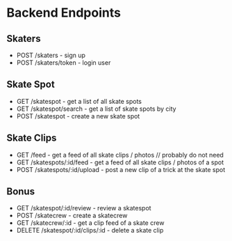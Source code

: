 # Backend Endpoints

## Skaters

- POST /skaters - sign up
- POST /skaters/token - login user

## Skate Spot

- GET /skatespot - get a list of all skate spots
- GET /skatespot/search - get a list of skate spots by city
- POST /skatespot - create a new skate spot

## Skate Clips

- GET /feed - get a feed of all skate clips / photos // probably do not need
- GET /skatespots/:id/feed - get a feed of all skate clips / photos of a spot
- POST /skatespots/:id/upload - post a new clip of a trick at the skate spot

## Bonus

- GET /skatespot/:id/review - review a skatespot
- POST /skatecrew - create a skatecrew
- GET /skatecrew/:id - get a clip feed of a skate crew
- DELETE /skatespot/:id/clips/:id - delete a skate clip
